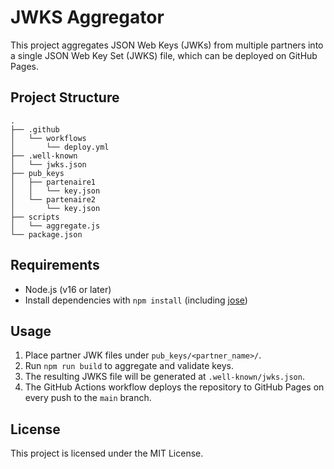 # JWKS Aggregator

This project aggregates JSON Web Keys (JWKs) from multiple partners into a single JSON Web Key Set (JWKS) file, which can be deployed on GitHub Pages.

## Project Structure

```
.
├── .github
│   └── workflows
│       └── deploy.yml
├── .well-known
│   └── jwks.json
├── pub_keys
│   ├── partenaire1
│   │   └── key.json
│   └── partenaire2
│       └── key.json
├── scripts
│   └── aggregate.js
└── package.json

```

## Requirements

- Node.js (v16 or later)
- Install dependencies with `npm install` (including [jose](https://github.com/panva/jose))

## Usage

1. Place partner JWK files under `pub_keys/<partner_name>/`.
2. Run `npm run build` to aggregate and validate keys.
3. The resulting JWKS file will be generated at `.well-known/jwks.json`.
4. The GitHub Actions workflow deploys the repository to GitHub Pages on every push to the `main` branch.

## License

This project is licensed under the MIT License.
